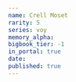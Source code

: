 ```yaml
---
name: Crell Moset
rarity: 5
series: voy
memory_alpha:
bigbook_tier: -1
in_portal: true
date:
published: true
---
```



